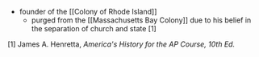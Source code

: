 - founder of the [[Colony of Rhode Island]]
	- purged from the [[Massachusetts Bay Colony]] due to his belief in the separation of church and state [1]

[1] James A. Henretta, *America's History for the AP Course, 10th Ed.*